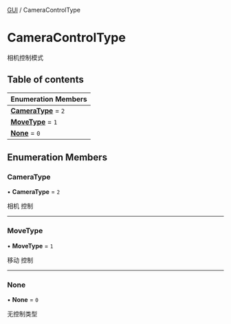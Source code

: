 [GUI](../groups/GUI.GUI.md) / CameraControlType

# CameraControlType <Badge type="tip" text="Enumeration" /> <Score text="CameraControlType" />

相机控制模式

## Table of contents

| Enumeration Members |
| :-----|
| **[CameraType](UI.CameraControlType.md#cameratype)** = ``2`` <br> |
| **[MoveType](UI.CameraControlType.md#movetype)** = ``1`` <br> |
| **[None](UI.CameraControlType.md#none)** = ``0`` <br> |

## Enumeration Members

### CameraType <Score text="CameraType" /> 

• **CameraType** = ``2``

相机  控制

___

### MoveType <Score text="MoveType" /> 

• **MoveType** = ``1``

移动 控制

___

### None <Score text="None" /> 

• **None** = ``0``

无控制类型
